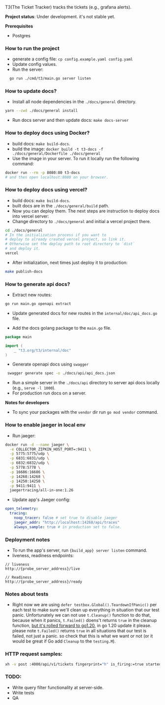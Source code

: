 T3(The Ticket Tracker) tracks the tickets (e.g., grafana alerts).

__Project status__: Under development. it's not stable yet.

__Prerequisites__

- Postgres

### How to run the project

- generate a config file: `cp config.example.yaml config.yaml`
- Update config values.
- Run the server:

```bash
  go run ./cmd/t3/main.go server listen
```

### How to update docs?

- Install all node dependencies in the `./docs/general` directory.

```bash
yarn --cwd ./docs/general install
```

- Run docs server and then update docs: `make docs-server`

### How to deploy docs using Docker?

- build docs: `make build-docs`.
- build the image: `docker build -t t3-docs -f ./docs/general/Dockerfile ./docs/general`
- Use the image in your server. To run it locally run the following command:

```bash
docker run --rm -p 8080:80 t3-docs
# and then open localhost:8080 on your browser.
```

### How to deploy docs using vercel?

- build docs: `make build-docs`.
- built docs are in the `./docs/general/build` path.
- Now you can deploy them. The next steps are instruction to deploy docs into vercel server:
- Change directory to `./docs/general` and initial a vercel project there.

```bash
cd ./docs/general
# In the initialization process if you want to
# deploy to already created vercel project, so link it.
# Otherwise set the deploy path to root directory to `dist`
# and deploy it.
vercel
```

- After initialization, next times just deploy it to production:

```bash
make publish-docs
```

### How to generate api docs?

- Extract new routes:

```bash
go run main.go openapi extract
```

- Update generated docs for new routes in the `internal/doc/api_docs.go` file.

- Add the docs golang package to the `main.go` file.

```go
package main

import (
	_ "t3.org/t3/internal/doc"
)
```

- Generate openapi docs using `swagger`

```bash
 swagger generate spec -o ./docs/api/api_docs.json
```

- Run a simple server in the `./docs/api` directory to server api docs locally (e.g., `serve -l 1000`).
- For production run docs on a server.

__Notes for developers__

- To sync your packages with the `vendor` dir run `go mod vendor` command.

### How to enable jaeger in local env

- Run jaeger:

```bash
docker run -d --name jaeger \
  -e COLLECTOR_ZIPKIN_HOST_PORT=:9411 \
  -p 5775:5775/udp \
  -p 6831:6831/udp \
  -p 6832:6832/udp \
  -p 5778:5778 \
  -p 16686:16686 \
  -p 14268:14268 \
  -p 14250:14250 \
  -p 9411:9411 \
  jaegertracing/all-in-one:1.26
```

- Update app's Jaeger config:

```yaml
open_telemetry:
  tracing:
    noop_tracer: false # set true to disable jaeger
    jaeger_addr: "http://localhost:14268/api/traces"
    always_sample: true # in production set to false.
```

### Deployment notes

- To run the app's server, run `{build_app} server listen` command.
- liveness, readiness endpoints:

```text
// liveness
http://{probe_server_address}/live

// Readiness
http://{probe_server_address}/ready
```

### Notes about tests

- Right now we are using `defer testbox.Global().TeardownIfPanic()` per each test to make sure we'll clean up
  everything in situation that our test panic. Unfortunately we can not use `t.Cleanup()` function to do that, because
  when it panics, `t.Failed()` doens't returns `true` in the cleanup function,
  [but it's rolled forward to go1.20](https://github.com/golang/go/issues/49929), in go 1.20 update it please. please
  note `t.Failed()` returns `true` in all situations that our test is failed, not just a panic. so check that this is
  what we want or not (or it would be great if Go add `Cleanup` to the `testing.M`).

### HTTP request samples:

```bash
xh -v post :4000/api/v1/tickets fingerprint="h" is_firing:=true started_at:=1 level="low" description="a test alert" webhook:='{"channel":"matrix","channel_id":"!sGJfLhjEueOpYkVKdz:matrix.org"}'
```

### TODO:

- Write query filter functionality at server-side.
- Write tests
- QA
